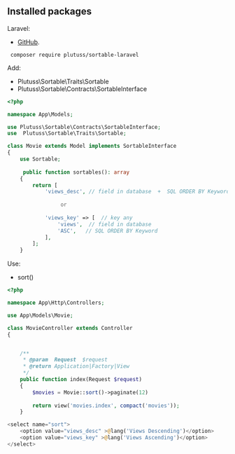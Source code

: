 ## Installed packages

Laravel:
- [GitHub](https://github.com/plutuss/sortable-laravel ).




```shell
 composer require plutuss/sortable-laravel
```


Add:
- Plutuss\Sortable\Traits\Sortable
- Plutuss\Sortable\Contracts\SortableInterface


```php
<?php

namespace App\Models;

use Plutuss\Sortable\Contracts\SortableInterface;
use  Plutuss\Sortable\Traits\Sortable;

class Movie extends Model implements SortableInterface
{
    use Sortable;
    
     public function sortables(): array
    {
        return [
            'views_desc', // field in database  +  SQL ORDER BY Keyword
            
                 or
            
            'views_key' => [  // key any
                'views',  // field in database
                'ASC',   // SQL ORDER BY Keyword
            ],
        ];
    }

```


Use:
- sort()

```php
<?php

namespace App\Http\Controllers;

use App\Models\Movie;

class MovieController extends Controller
{


    /**
     * @param  Request  $request
     * @return Application|Factory|View
     */
    public function index(Request $request)
    {
        $movies = Movie::sort()->paginate(12)
           
        return view('movies.index', compact('movies'));
    }

```
```php
<select name="sort">
    <option value="views_desc" >@lang('Views Descending')</option>
    <option value="views_key" >@lang('Views Ascending')</option>
</select>
                
```